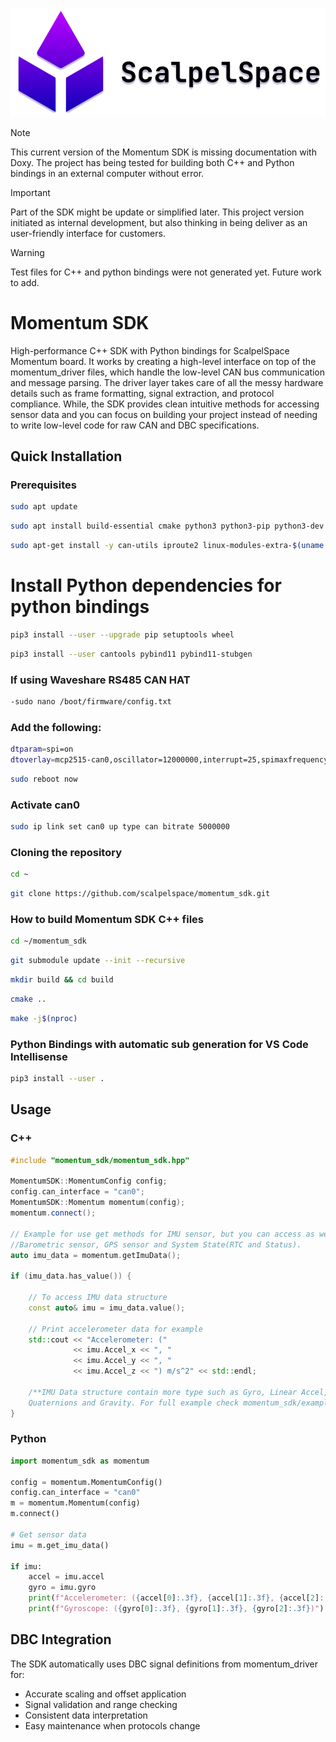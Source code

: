 ![Logo](images/ScalpelSpace_temp_logo.png)


> [!NOTE]
> This current version of the Momentum SDK is missing documentation with Doxy. The project has being tested for building both C++ and Python bindings in an external computer without error.

> [!IMPORTANT]  
> Part of the SDK might be update or simplified later. This project version initiated as internal development, but also thinking in being deliver as an user-friendly interface for customers.

> [!WARNING]  
> Test files for C++ and python bindings were not generated yet. Future work to add.


# Momentum SDK

High-performance C++ SDK with Python bindings for ScalpelSpace Momentum board. It works by creating a high-level interface on top of the momentum_driver files, which handle the low-level CAN bus communication and message parsing. The driver layer takes care of all the messy hardware details such as frame formatting, signal extraction, and protocol compliance. While, the SDK provides clean intuitive methods for accessing sensor data and you can focus on building your project instead of needing to write low-level code for raw CAN and DBC specifications.

## Quick Installation

### Prerequisites
```bash
sudo apt update
```
```bash
sudo apt install build-essential cmake python3 python3-pip python3-dev git
```
```bash
sudo apt-get install -y can-utils iproute2 linux-modules-extra-$(uname -r)
```

# Install Python dependencies for python bindings
```bash
pip3 install --user --upgrade pip setuptools wheel
```
```bash
pip3 install --user cantools pybind11 pybind11-stubgen
```

### If using Waveshare RS485 CAN HAT

```bash
-sudo nano /boot/firmware/config.txt
```
### Add the following:
```bash
dtparam=spi=on
dtoverlay=mcp2515-can0,oscillator=12000000,interrupt=25,spimaxfrequency=2000000
```
```bash
sudo reboot now
```

### Activate can0
```bash
sudo ip link set can0 up type can bitrate 5000000
```

### Cloning the repository
```bash
cd ~
```
```bash
git clone https://github.com/scalpelspace/momentum_sdk.git
```

### How to build Momentum SDK C++ files
```bash
cd ~/momentum_sdk
```

```bash
git submodule update --init --recursive
```

```bash
mkdir build && cd build
```
```bash
cmake ..
```
```bash
make -j$(nproc)
```

### Python Bindings with automatic sub generation for VS Code Intellisense

```bash
pip3 install --user .
```

## Usage

### C++
```cpp
#include "momentum_sdk/momentum_sdk.hpp"

MomentumSDK::MomentumConfig config;
config.can_interface = "can0";
MomentumSDK::Momentum momentum(config);
momentum.connect();

// Example for use get methods for IMU sensor, but you can access as well
//Barometric sensor, GPS sensor and System State(RTC and Status).
auto imu_data = momentum.getImuData();

if (imu_data.has_value()) {
    
    // To access IMU data structure
    const auto& imu = imu_data.value();
    
    // Print accelerometer data for example
    std::cout << "Accelerometer: (" 
              << imu.Accel_x << ", "
              << imu.Accel_y << ", "
              << imu.Accel_z << ") m/s^2" << std::endl;

    /**IMU Data structure contain more type such as Gyro, Linear Accel, 
    Quaternions and Gravity. For full example check momentum_sdk/examples/momentum_cpp**/
}
```

### Python
```python
import momentum_sdk as momentum

config = momentum.MomentumConfig()
config.can_interface = "can0"
m = momentum.Momentum(config)
m.connect()

# Get sensor data
imu = m.get_imu_data()

if imu:
    accel = imu.accel
    gyro = imu.gyro
    print(f"Accelerometer: ({accel[0]:.3f}, {accel[1]:.3f}, {accel[2]:.3f})")
    print(f"Gyroscope: ({gyro[0]:.3f}, {gyro[1]:.3f}, {gyro[2]:.3f})")
```

## DBC Integration
The SDK automatically uses DBC signal definitions from momentum_driver for:
- Accurate scaling and offset application
- Signal validation and range checking  
- Consistent data interpretation
- Easy maintenance when protocols change


